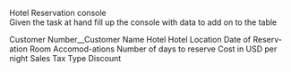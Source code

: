 Hotel Reservation console <br />
Given the task at hand fill up the console with
data to add on to the table <br />

Customer Number__Customer Name	Hotel 	Hotel Location	Date of Reserv-ation 	Room Accomod-ations	Number of days to reserve	Cost in USD per night	Sales Tax	Type Discount
